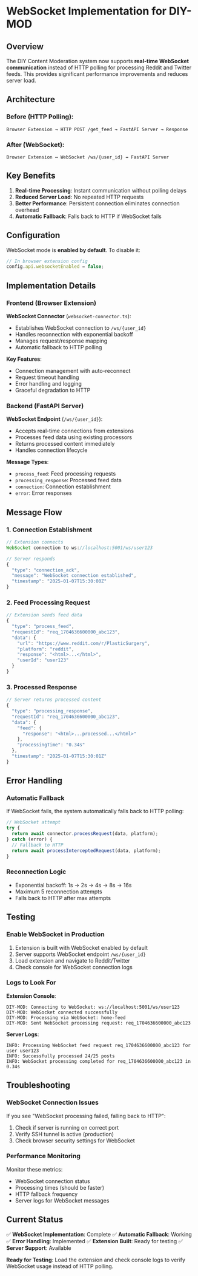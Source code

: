 # WebSocket Implementation for DIY-MOD

## Overview

The DIY Content Moderation system now supports **real-time WebSocket communication** instead of HTTP polling for processing Reddit and Twitter feeds. This provides significant performance improvements and reduces server load.

## Architecture

### Before (HTTP Polling):
```
Browser Extension → HTTP POST /get_feed → FastAPI Server → Response
```

### After (WebSocket):
```
Browser Extension ↔ WebSocket /ws/{user_id} ↔ FastAPI Server
```

## Key Benefits

1. **Real-time Processing**: Instant communication without polling delays
2. **Reduced Server Load**: No repeated HTTP requests
3. **Better Performance**: Persistent connection eliminates connection overhead
4. **Automatic Fallback**: Falls back to HTTP if WebSocket fails

## Configuration

WebSocket mode is **enabled by default**. To disable it:

```typescript
// In browser extension config
config.api.websocketEnabled = false;
```

## Implementation Details

### Frontend (Browser Extension)

**WebSocket Connector** (`websocket-connector.ts`):
- Establishes WebSocket connection to `/ws/{user_id}`
- Handles reconnection with exponential backoff
- Manages request/response mapping
- Automatic fallback to HTTP polling

**Key Features**:
- Connection management with auto-reconnect
- Request timeout handling
- Error handling and logging
- Graceful degradation to HTTP

### Backend (FastAPI Server)

**WebSocket Endpoint** (`/ws/{user_id}`):
- Accepts real-time connections from extensions
- Processes feed data using existing processors
- Returns processed content immediately
- Handles connection lifecycle

**Message Types**:
- `process_feed`: Feed processing requests
- `processing_response`: Processed feed data
- `connection`: Connection establishment
- `error`: Error responses

## Message Flow

### 1. Connection Establishment
```javascript
// Extension connects
WebSocket connection to ws://localhost:5001/ws/user123

// Server responds
{
  "type": "connection_ack",
  "message": "WebSocket connection established",
  "timestamp": "2025-01-07T15:30:00Z"
}
```

### 2. Feed Processing Request
```javascript
// Extension sends feed data
{
  "type": "process_feed",
  "requestId": "req_1704636600000_abc123",
  "data": {
    "url": "https://www.reddit.com/r/PlasticSurgery",
    "platform": "reddit",
    "response": "<html>...</html>",
    "userId": "user123"
  }
}
```

### 3. Processed Response
```javascript
// Server returns processed content
{
  "type": "processing_response",
  "requestId": "req_1704636600000_abc123",
  "data": {
    "feed": {
      "response": "<html>...processed...</html>"
    },
    "processingTime": "0.34s"
  },
  "timestamp": "2025-01-07T15:30:01Z"
}
```

## Error Handling

### Automatic Fallback
If WebSocket fails, the system automatically falls back to HTTP polling:

```javascript
// WebSocket attempt
try {
  return await connector.processRequest(data, platform);
} catch (error) {
  // Fallback to HTTP
  return await processInterceptedRequest(data, platform);
}
```

### Reconnection Logic
- Exponential backoff: 1s → 2s → 4s → 8s → 16s
- Maximum 5 reconnection attempts
- Falls back to HTTP after max attempts

## Testing

### Enable WebSocket in Production
1. Extension is built with WebSocket enabled by default
2. Server supports WebSocket endpoint `/ws/{user_id}`
3. Load extension and navigate to Reddit/Twitter
4. Check console for WebSocket connection logs

### Logs to Look For

**Extension Console**:
```
DIY-MOD: Connecting to WebSocket: ws://localhost:5001/ws/user123
DIY-MOD: WebSocket connected successfully
DIY-MOD: Processing via WebSocket: home-feed
DIY-MOD: Sent WebSocket processing request: req_1704636600000_abc123
```

**Server Logs**:
```
INFO: Processing WebSocket feed request req_1704636600000_abc123 for user user123
INFO: Successfully processed 24/25 posts
INFO: WebSocket processing completed for req_1704636600000_abc123 in 0.34s
```

## Troubleshooting

### WebSocket Connection Issues
If you see "WebSocket processing failed, falling back to HTTP":
1. Check if server is running on correct port
2. Verify SSH tunnel is active (production)
3. Check browser security settings for WebSocket

### Performance Monitoring
Monitor these metrics:
- WebSocket connection status
- Processing times (should be faster)
- HTTP fallback frequency
- Server logs for WebSocket messages

## Current Status

✅ **WebSocket Implementation**: Complete
✅ **Automatic Fallback**: Working  
✅ **Error Handling**: Implemented
✅ **Extension Built**: Ready for testing
✅ **Server Support**: Available

**Ready for Testing**: Load the extension and check console logs to verify WebSocket usage instead of HTTP polling. 